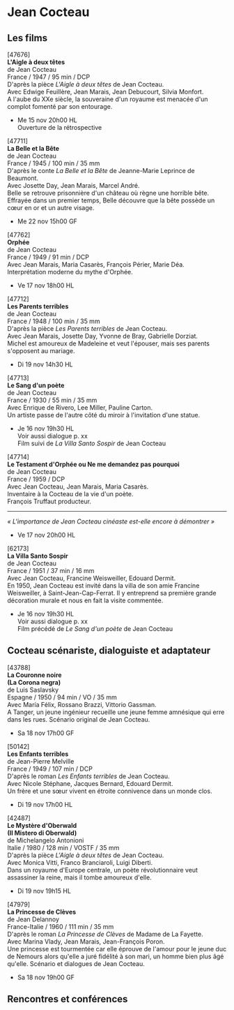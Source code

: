 # Jean Cocteau

## Les films

[47676]  
**L'Aigle à deux têtes**  
de Jean Cocteau  
France / 1947 / 95 min / DCP  
D'après la pièce _L'Aigle à deux têtes_ de Jean Cocteau.  
Avec Edwige Feuillère, Jean Marais, Jean Debucourt, Silvia Monfort.  
A l'aube du XXe siècle, la souveraine d'un royaume est menacée d'un complot fomenté par son entourage.

- Me 15 nov 20h00 HL  
Ouverture de la rétrospective

[47711]  
**La Belle et la Bête**  
de Jean Cocteau  
France / 1945 / 100 min / 35 mm  
D'après le conte _La Belle et la Bête_ de Jeanne-Marie Leprince de Beaumont.  
Avec Josette Day, Jean Marais, Marcel André.  
Belle se retrouve prisonnière d'un château où règne une horrible bête. Effrayée dans un premier temps, Belle découvre que la bête possède un cœur en or et un autre visage.

- Me 22 nov 15h00 GF

[47762]  
**Orphée**  
de Jean Cocteau  
France / 1949 / 91 min / DCP  
Avec Jean Marais, Maria Casarès, François Périer, Marie Déa.  
Interprétation moderne du mythe d'Orphée.

- Ve 17 nov 18h00 HL

[47712]  
**Les Parents terribles**  
de Jean Cocteau  
France / 1948 / 100 min / 35 mm  
D'après la pièce _Les Parents terribles_ de Jean Cocteau.  
Avec Jean Marais, Josette Day, Yvonne de Bray, Gabrielle Dorziat.  
Michel est amoureux de Madeleine et veut l'épouser, mais ses parents s'opposent au mariage.

- Di 19 nov 14h30 HL

[47713]  
**Le Sang d'un poète**  
de Jean Cocteau  
France / 1930 / 55 min / 35 mm  
Avec Enrique de Rivero, Lee Miller, Pauline Carton.  
Un artiste passe de l'autre côté du miroir à l'invitation d'une statue.

- Je 16 nov 19h30 HL  
Voir aussi dialogue p. xx  
Film suivi de _La Villa Santo Sospir_ de Jean Cocteau

[47714]  
**Le Testament d'Orphée ou Ne me demandez pas pourquoi**  
de Jean Cocteau  
France / 1959 / DCP  
Avec Jean Cocteau, Jean Marais, Maria Casarès.  
Inventaire à la Cocteau de la vie d'un poète.  
François Truffaut producteur.

---

_« L'importance de Jean Cocteau cinéaste est-elle encore à démontrer »_

- Ve 17 nov 20h00 HL

[62173]  
**La Villa Santo Sospir**  
de Jean Cocteau  
France / 1951 / 37 min / 16 mm  
Avec Jean Cocteau, Francine Weisweiller, Edouard Dermit.  
En 1950, Jean Cocteau est invité dans la villa de son amie Francine Weisweiller, à Saint-Jean-Cap-Ferrat. Il y entreprend sa première grande décoration murale et nous en fait la visite commentée.

- Je 16 nov 19h30 HL  
Voir aussi dialogue p. xx  
Film précédé de _Le Sang d'un poète_ de Jean Cocteau

## Cocteau scénariste, dialoguiste et adaptateur

[43788]  
**La Couronne noire**  
**(La Corona negra)**  
de Luis Saslavsky  
Espagne / 1950 / 94 min / VO / 35 mm  
Avec María Félix, Rossano Brazzi, Vittorio Gassman.  
A Tanger, un jeune ingénieur recueille une jeune femme amnésique qui erre dans les rues. Scénario original de Jean Cocteau.

- Sa 18 nov 17h00 GF

[50142]  
**Les Enfants terribles**  
de Jean-Pierre Melville  
France / 1949 / 107 min / DCP  
D'après le roman _Les Enfants terribles_ de Jean Cocteau.  
Avec Nicole Stéphane, Jacques Bernard, Edouard Dermit.  
Un frère et une sœur vivent en étroite connivence dans un monde clos.

- Di 19 nov 17h00 HL

[42487]  
**Le Mystère d'Oberwald**  
**(Il Mistero di Oberwald)**  
de Michelangelo Antonioni  
Italie / 1980 / 128 min / VOSTF / 35 mm  
D'après la pièce _L'Aigle à deux têtes_ de Jean Cocteau.  
Avec Monica Vitti, Franco Branciaroli, Luigi Diberti.  
Dans un royaume d'Europe centrale, un poète révolutionnaire veut assassiner la reine, mais il tombe amoureux d'elle.

- Di 19 nov 19h15 HL

[47979]  
**La Princesse de Clèves**  
de Jean Delannoy  
France-Italie / 1960 / 111 min / 35 mm  
D'après le roman _La Princesse de Clèves_ de Madame de La Fayette.  
Avec Marina Vlady, Jean Marais, Jean-François Poron.  
Une princesse est tourmentée car elle éprouve de l'amour pour le jeune duc de Nemours alors qu'elle a juré fidélité à son mari, un homme bien plus âgé qu'elle. Scénario et dialogues de Jean Cocteau.

- Sa 18 nov 19h00 GF

## Rencontres et conférences

